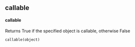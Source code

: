 ## callable
#### callable
Returns True if the specified object is callable, otherwise False
```
callable(object)
```
